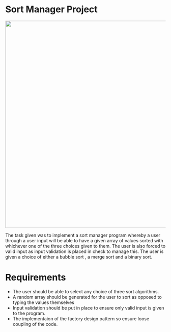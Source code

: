 # Sort Manager Project
<img src = "https://embed-ssl.wistia.com/deliveries/70d6f4e10e2badb5ef394f00c17ad2bc1c14f6e7.jpg" width = "650px" >

The task given was to implement a sort manager program whereby a user through a user input will be able to have a given array of values sorted with whichever one of the three choices given to them. The user is also forced to valid input as input validation is placed in check to manage this. The user is given a choice of either a bubble sort , a merge sort and a binary sort.

# Requirements 
- The user should be able to select any choice of three sort algorithms.
- A random array should be generated for the user to sort as opposed to typing the values themselves
- Input validation should be put in place to ensure only valid input is given to the program.
- The implementaion of the factory design pattern so ensure loose coupling of the code.

